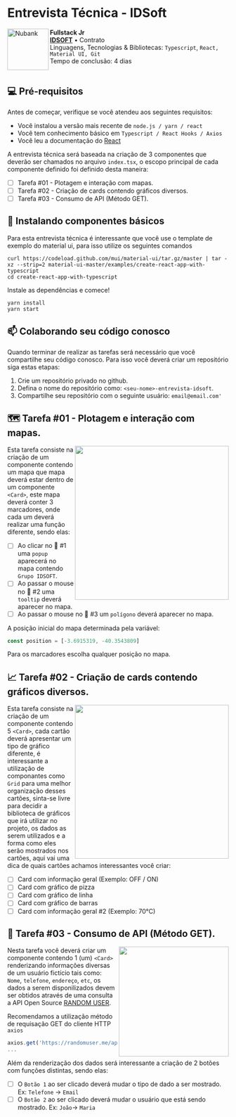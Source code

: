 # Entrevista Técnica - IDSoft

<!---Esses são exemplos. Veja https://shields.io para outras pessoas ou para personalizar este conjunto de escudos. Você pode querer incluir dependências, status do projeto e informações de licença aqui--->

<!-- <img src="exemplo-image.png" alt="exemplo imagem">

> Linha adicional de texto informativo sobre o que o projeto faz. Sua introdução deve ter cerca de 2 ou 3 linhas. Não exagere, as pessoas não vão ler.
 -->
 
 [<img align="left" height="94px" width="94px" alt="Nubank" src="https://media-exp1.licdn.com/dms/image/C4E0BAQEaE9DEFe5rjw/company-logo_200_200/0/1591023724070?e=2147483647&v=beta&t=zHKPpImDAVqkGzU2gvGxw_BlYR40thkcW-cHFXOuY-A"/>](https://grupoidsoft.com.br/)

**Fullstack Jr** \
[**IDSOFT**](https://grupoidsoft.com.br/) • Contrato \
Linguagens, Tecnologias & Bibliotecas: `Typescript`, `React, Material UI, Git` \
Tempo de conclusão: 4 dias
<br/>
<br/>

## 💻 Pré-requisitos

Antes de começar, verifique se você atendeu aos seguintes requisitos:
<!---Estes são apenas requisitos de exemplo. Adicionar, duplicar ou remover conforme necessário--->
* Você instalou a versão mais recente de `node.js / yarn / react`
* Você tem conhecimento básico em `Typescript / React Hooks / Axios`
* Você leu a documentação do [React](https://pt-br.reactjs.org/)

A entrevista técnica será baseada na criação de 3 componentes que deverão ser chamados no arquivo `index.tsx`, o escopo principal de cada componente definido foi definido desta maneira:

- [ ] Tarefa #01 - Plotagem e interação com mapas. 
- [ ] Tarefa #02 - Criação de cards contendo gráficos diversos.
- [ ] Tarefa #03 - Consumo de API (Método GET).

## 🚀 Instalando componentes básicos

Para esta entrevista técnica é interessante que você use o template de exemplo do material ui, para isso utilize os seguintes comandos
```
curl https://codeload.github.com/mui/material-ui/tar.gz/master | tar -xz --strip=2 material-ui-master/examples/create-react-app-with-typescript
cd create-react-app-with-typescript
```
Instale as dependências e comece!
```
yarn install
yarn start
```

## 📫 Colaborando seu código conosco
Quando terminar de realizar as tarefas será necessário que você compartilhe seu código conosco. Para isso você deverá criar um repositório siga estas etapas:

1. Crie um repositório privado no github.
2. Defina o nome do repositório como: `<seu-nome>-entrevista-idsoft`.
3. Compartilhe seu repositório com o seguinte usuário: `email@email.com'`

## 🗺️ Tarefa #01 - Plotagem e interação com mapas. 

<img align="right" width="350" src="https://i.ibb.co/NFRrs3r/Screen-Shot-2022-06-29-at-00-20-46.png" />

Esta tarefa consiste na criação de um componente contendo um mapa que mapa deverá estar dentro de um componente `<Card>`, este mapa deverá conter 3 marcadores, onde cada um deverá realizar uma função diferente, sendo elas:

- [ ] Ao clicar no 📍 #1  uma `popup` aparecerá no mapa contendo `Grupo IDSOFT`.
- [ ] Ao passar o mouse no 📍 #2 uma `tooltip` deverá aparecer no mapa.
- [ ] Ao passar o mouse no 📍 #3 um `polígono` deverá aparecer no mapa.

A posição inicial do mapa determinada pela variável:

```typescript
const position = [-3.6915319, -40.3543809]
```

Para os marcadores escolha qualquer posição no mapa.

## 📈 Tarefa #02 - Criação de cards contendo gráficos diversos.

<img align="right" width="350" src="https://i.ibb.co/N2cnYSf/Screen-Shot-2022-06-29-at-00-57-19.png" />

Esta tarefa consiste na criação de um componente contendo 5 `<Card>`, cada cartão deverá apresentar um tipo de gráfico diferente, é interessante a utilização de componantes como `Grid` para uma melhor organização desses cartões, sinta-se livre para decidir a biblioteca de gráficos que irá utilizar no projeto, os dados as serem utilizados e a forma como eles serão mostrados nos cartões, aqui vai uma dica de quais cartões achamos interessantes você criar:

- [ ] Card com informação geral (Exemplo: OFF / ON)
- [ ] Card com gráfico de pizza
- [ ] Card com gráfico de linha
- [ ] Card com gráfico de barras
- [ ] Card com informação geral #2 (Exemplo: 70°C)

## 🤝 Tarefa #03 - Consumo de API (Método GET).
<img align="right" width="250" src="https://i.ibb.co/zZj8qTt/Screen-Shot-2022-06-29-at-01-52-38.png" />

Nesta tarefa você deverá criar um componente contendo 1 (um) `<Card>` renderizando informações diversas de um usuário fictício tais como: `Nome`, `telefone`, `endereço`, `etc`, os dados a serem disponilizados devem ser obtidos através de uma consulta a API Open Source [RANDOM USER](https://randomuser.me/api).

Recomendamos a utilização método de requisação GET do cliente HTTP `axios` 

```javascript
axios.get('https://randomuser.me/api')
...

```

Além da renderização dos dados será interessante a criação de 2 botões com funções distintas, sendo elas:

- [ ] O `Botão 1` ao ser clicado deverá mudar o tipo de dado a ser mostrado. Ex: `Telefone` -> `Email`
- [ ] O `Botão 2` ao ser clicado deverá mudar o usuário que está sendo mostrado. Ex: `João`-> `Maria`
